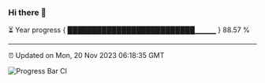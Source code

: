 ### Hi there 👋

⏳ Year progress { ██████████████████████████▁▁▁▁ } 88.57 %

---

⏰ Updated on Mon, 20 Nov 2023 06:18:35 GMT

![Progress Bar CI](https://github.com/liununu/liununu/workflows/Progress%20Bar%20CI/badge.svg)
